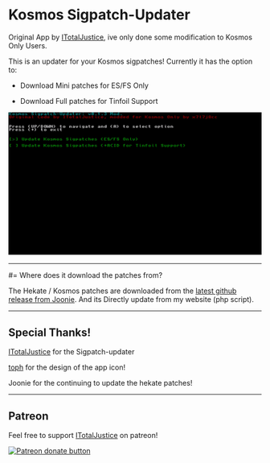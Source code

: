 # Kosmos Sigpatch-Updater
Original App by [ITotalJustice](https://github.com/ITotalJustice), ive only done some modification to Kosmos Only Users.

This is an updater for your Kosmos sigpatches! Currently it has the option to:

* Download Mini patches for ES/FS Only

* Download Full patches for Tinfoil Support

![Img](images/2020041718070200-DB1426D1DFD034027CECDE9C2DD914B8.jpg)

----

#= Where does it download the patches from?

The Hekate / Kosmos patches are downloaded from the [latest github release from Joonie](https://github.com/Joonie86/hekate/releases). And its Directly update from my website (php script).

----

## Special Thanks!

[ITotalJustice](https://github.com/ITotalJustice) for the Sigpatch-updater

[toph](https://github.com/sudot0ph) for the design of the app icon!

Joonie for the continuing to update the hekate patches!

----

## Patreon

Feel free to support [ITotalJustice](https://github.com/ITotalJustice) on patreon!

<a href="https://www.patreon.com/totaljustice"><img src="https://c5.patreon.com/external/logo/become_a_patron_button@2x.png" alt="Patreon donate button" /> </a>
